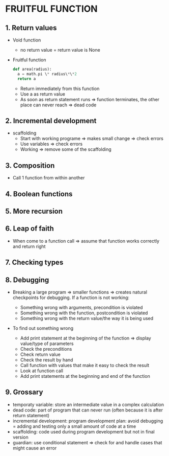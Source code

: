 # FRUITFUL FUNCTION

## 1. Return values

- Void function

  - no return value = return value is None

- Fruitful function
  ```python
  def area(radius):
    a = math.pi \* radius\*\*2
    return a
  ```
  - Return immediately from this function
  - Use a as return value
  - As soon as return statement runs => function terminates, the other place can never reach => dead code

## 2. Incremental development

- scaffolding
  - Start with working programe => makes small change => check errors
  - Use variables => check errors
  - Working => remove some of the scaffolding

## 3. Composition

- Call 1 function from within another

## 4. Boolean functions

## 5. More recursion

## 6. Leap of faith

- When come to a function call => assume that function works correctly and return right

## 7. Checking types

## 8. Debugging

- Breaking a large program => smaller functions => creates natural checkpoints for debugging. If a function is not working:

  - Something wrong with arguments, precondition is violated
  - Something wrong with the function, postcondition is violated
  - Something wrong with the return value/the way it is being used

- To find out something wrong
  - Add print statement at the beginning of the function => display value/type of parameters
  - Check the preconditions
  - Check return value
  - Check the result by hand
  - Call function with values that make it easy to check the result
  - Look at function call
  - Add print statements at the beginning and end of the function

## 9. Grossary

- temporaty variable: store an intermediate value in a complex calculation
- dead code: part of program that can never run (often because it is after return statement)
- incremental development: program development plan: avoid debugging = adding and testing only a small amount of code at a time
- scaffolding: code used during program development but not in final version
- guardian: use conditional statement => check for and handle cases that might cause an error
